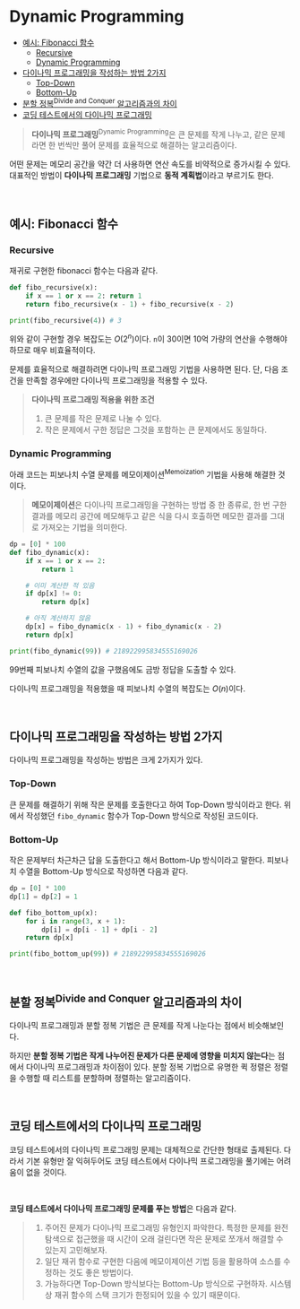# Dynamic Programming

- [예시: Fibonacci 함수](#예시-fibonacci-함수)
  - [Recursive](#recursive)
  - [Dynamic Programming](#dynamic-programming)
- [다이나믹 프로그래밍을 작성하는 방법 2가지](#다이나믹-프로그래밍을-작성하는-방법-2가지)
  - [Top-Down](#top-down)
  - [Bottom-Up](#bottom-up)
- [분할 정복<sup>Divide and Conquer</sup> 알고리즘과의 차이](#분할-정복supdivide-and-conquersup-알고리즘과의-차이)
- [코딩 테스트에서의 다이나믹 프로그래밍](#코딩-테스트에서의-다이나믹-프로그래밍)

> **다이나믹 프로그래밍**<sup>Dynamic Programming</sup>은 큰 문제를 작게 나누고, 같은 문제라면 한 번씩만 풀어 문제를 효율적으로 해결하는 알고리즘이다.

어떤 문제는 메모리 공간을 약간 더 사용하면 연산 속도를 비약적으로 증가시킬 수 있다. 대표적인 방법이 **다이나믹 프로그래밍** 기법으로 **동적 계획법**이라고 부르기도 한다.

<br>

## 예시: Fibonacci 함수
### Recursive
재귀로 구현한 fibonacci 함수는 다음과 같다.
```py
def fibo_recursive(x):
    if x == 1 or x == 2: return 1
    return fibo_recursive(x - 1) + fibo_recursive(x - 2)

print(fibo_recursive(4)) # 3
```

위와 같이 구현할 경우 복잡도는 $O(2^n)$이다. `n`이 30이면 10억 가량의 연산을 수행해야 하므로 매우 비효율적이다.

문제를 효율적으로 해결하려면 다이나믹 프로그래밍 기법을 사용하면 된다. 단, 다음 조건을 만족할 경우에만 다이나믹 프로그래밍을 적용할 수 있다.

> **다이나믹 프로그래밍 적용을 위한 조건**
> 1. 큰 문제를 작은 문제로 나눌 수 있다.
> 2. 작은 문제에서 구한 정답은 그것을 포함하는 큰 문제에서도 동일하다.

### Dynamic Programming
아래 코드는 피보나치 수열 문제를 메모이제이션<sup>Memoization</sup> 기법을 사용해 해결한 것이다. 

> **메모이제이션**은 다이나믹 프로그래밍을 구현하는 방법 중 한 종류로, 한 번 구한 결과를 메모리 공간에 메모해두고 같은 식을 다시 호출하면 메모한 결과를 그대로 가져오는 기법을 의미한다.

```py
dp = [0] * 100
def fibo_dynamic(x):
    if x == 1 or x == 2:
        return 1

    # 이미 계산한 적 있음
    if dp[x] != 0:
        return dp[x]

    # 아직 계산하지 않음
    dp[x] = fibo_dynamic(x - 1) + fibo_dynamic(x - 2)
    return dp[x]

print(fibo_dynamic(99)) # 218922995834555169026
```
99번째 피보나치 수열의 값을 구했음에도 금방 정답을 도출할 수 있다.

다이나믹 프로그래밍을 적용했을 때 피보나치 수열의 복잡도는 $O(n)$이다.

<br>

## 다이나믹 프로그래밍을 작성하는 방법 2가지
다이나믹 프로그래밍을 작성하는 방법은 크게 2가지가 있다.

### Top-Down
큰 문제를 해결하기 위해 작은 문제를 호출한다고 하여 Top-Down 방식이라고 한다. 위에서 작성했던 `fibo_dynamic` 함수가 Top-Down 방식으로 작성된 코드이다.

### Bottom-Up
작은 문제부터 차근차근 답을 도출한다고 해서 Bottom-Up 방식이라고 말한다. 피보나치 수열을 Bottom-Up 방식으로 작성하면 다음과 같다.

```py
dp = [0] * 100
dp[1] = dp[2] = 1

def fibo_bottom_up(x):
    for i in range(3, x + 1):
        dp[i] = dp[i - 1] + dp[i - 2]
    return dp[x]

print(fibo_bottom_up(99)) # 218922995834555169026
```

<br>

## 분할 정복<sup>Divide and Conquer</sup> 알고리즘과의 차이
다이나믹 프로그래밍과 분할 정복 기법은 큰 문제를 작게 나눈다는 점에서 비슷해보인다. 

하지만 **분할 정복 기법은 작게 나누어진 문제가 다른 문제에 영향을 미치지 않는다**는 점에서 다이나믹 프로그래밍과 차이점이 있다. 분할 정복 기법으로 유명한 퀵 정렬은 정렬을 수행할 때 리스트를 분할하며 정렬하는 알고리즘이다.

<br>

## 코딩 테스트에서의 다이나믹 프로그래밍
코딩 테스트에서의 다이나믹 프로그래밍 문제는 대체적으로 간단한 형태로 출제된다. 다라서 기본 유형만 잘 익혀두어도 코딩 테스트에서 다이나믹 프로그래밍을 풀기에는 어려움이 없을 것이다.

<br>

**코딩 테스트에서 다이나믹 프로그래밍 문제를 푸는 방법**은 다음과 같다.
> 1. 주어진 문제가 다이나믹 프로그래밍 유형인지 파악한다. 특정한 문제를 완전 탐색으로 접근했을 때 시간이 오래 걸린다면 작은 문제로 쪼개서 해결할 수 있는지 고민해보자.
> 2. 일단 재귀 함수로 구현한 다음에 메모이제이션 기법 등을 활용하여 소스를 수정하는 것도 좋은 방법이다.
> 3. 가능하다면 Top-Down 방식보다는 Bottom-Up 방식으로 구현하자. 시스템상 재귀 함수의 스택 크기가 한정되어 있을 수 있기 때문이다.


